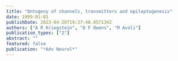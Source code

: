 ```yaml
---
title: "Ontogeny of channels, transmitters and epileptogenesis"
date: 1999-01-01
publishDate: 2023-04-26T19:37:48.057134Z
authors: ["A R Kriegstein", "D F Owens", "M Avoli"]
publication_types: ["2"]
abstract: ""
featured: false
publication: "*Adv Neurol*"
---
```


